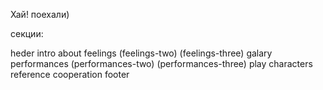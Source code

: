 Хай! поехали)

секции:

heder
intro
about
feelings
(feelings-two)
(feelings-three)
galary
performances
(performances-two)
(performances-three)
play
characters
reference
cooperation
footer
